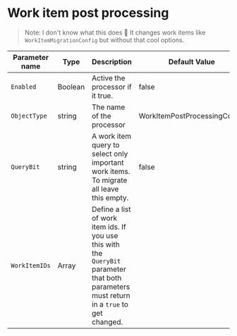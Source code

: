 # Work item post processing

> Note: I don't know what this does 🤷 It changes work items like `WorkItemMigrationConfig` but without that cool options. 



| Parameter name | Type       | Description                              | Default Value                            |
|----------------|------------|------------------------------------------|------------------------------------------|
| `Enabled`      | Boolean    | Active the processor if it true.         | false                                    |
| `ObjectType`   | string     | The name of the processor                | WorkItemPostProcessingConfig |
| `QueryBit`     | string     |  A work item query to select only important work items. To migrate all leave this empty. | false                                    |
| `WorkItemIDs`  | Array<int> | Define a list of work item ids. If you use this with the `QueryBit` parameter that both parameters must return in a `true` to get changed.                                     |
